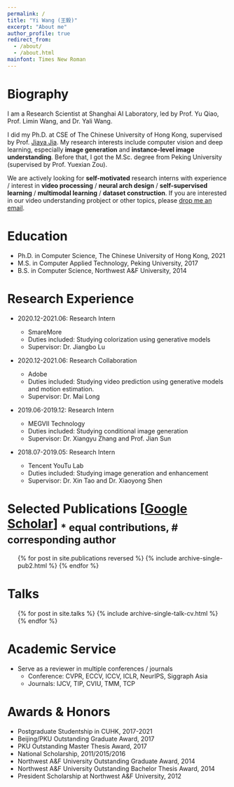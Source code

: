 ```yaml
---
permalink: /
title: "Yi Wang (王毅)"
excerpt: "About me"
author_profile: true
redirect_from: 
  - /about/
  - /about.html
mainfont: Times New Roman
---
```

Biography
======
I am a Research Scientist at Shanghai AI Laboratory, led by Prof. Yu Qiao, Prof. Limin Wang, and Dr. Yali Wang.

I did my Ph.D. at CSE of The Chinese University of Hong Kong, supervised by Prof. [Jiaya Jia](https://jiaya.me/). My research interests include computer vision and deep learning, especially **image generation** and **instance-level image understanding**. Before that, I got the M.Sc. degree from Peking University (supervised by Prof. Yuexian Zou).

We are actively looking for **self-motivated** research interns with experience / interest in **video processing** / **neural arch design** / **self-supervised learning** / **multimodal learning** / **dataset construction**. If you are interested in our video understanding probject or other topics, please [drop me an email](wangyi@pjlab.org.cn).

Education
======
* Ph.D. in Computer Science, The Chinese University of Hong Kong, 2021
* M.S. in Computer Applied Technology, Peking University, 2017
* B.S. in Computer Science, Northwest A&F University, 2014


Research Experience
======
* 2020.12-2021.06: Research Intern
  * SmareMore
  * Duties included: Studying colorization using generative models
  * Supervisor: Dr. Jiangbo Lu

* 2020.12-2021.06: Research Collaboration
  * Adobe
  * Duties included: Studying video prediction using generative models and motion estimation.
  * Supervisor: Dr. Mai Long

* 2019.06-2019.12: Research Intern
  * MEGVII Technology
  * Duties included: Studying conditional image generation
  * Supervisor: Dr. Xiangyu Zhang and Prof. Jian Sun

* 2018.07-2019.05: Research Intern
  * Tencent YouTu Lab
  * Duties included: Studying image generation and enhancement
  * Supervisor: Dr. Xin Tao and Dr. Xiaoyong Shen


Selected Publications \[[Google Scholar](https://scholar.google.com/citations?user=Xm2M8UwAAAAJ)\] <sub>* equal contributions, # corresponding author</sup>
======
  <ul>{% for post in site.publications reversed %}
    {% include archive-single-pub2.html %}
  {% endfor %}</ul>
  
Talks
======
  <ul>{% for post in site.talks %}
    {% include archive-single-talk-cv.html %}
  {% endfor %}</ul>
  
Academic Service
======
* Serve as a reviewer in multiple conferences / journals
	* Conference: CVPR, ECCV, ICCV, ICLR, NeurIPS, Siggraph Asia
	* Journals: IJCV, TIP, CVIU, TMM, TCP

Awards & Honors
======
* Postgraduate Studentship in CUHK, 2017-2021
* Beijing/PKU Outstanding Graduate Award, 2017
* PKU Outstanding Master Thesis Award, 2017
* National Scholarship, 2011/2015/2016
* Northwest A&F University Outstanding Graduate Award, 2014
* Northwest A&F University Outstanding Bachelor Thesis Award, 2014
* President Scholarship at Northwest A&F University, 2012